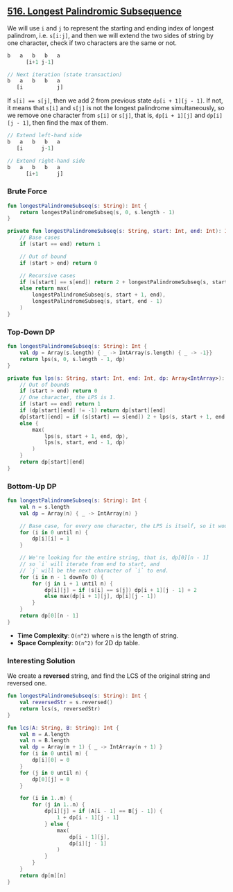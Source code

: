 ## [516. Longest Palindromic Subsequence](https://leetcode.com/problems/longest-palindromic-subsequence/)

We will use `i` and `j` to represent the starting and ending index of longest palindrom, i.e. `s[i:j]`, and then we will extend the two sides of string by one character, check if two characters are the same or not.

```js
b   a   b   b   a
      [i+1 j-1]

// Next iteration (state transaction)
b   a   b   b   a
   [i           j]
```

If `s[i] == s[j]`, then we add 2 from previous state `dp[i + 1][j - 1]`.
If not, it means that `s[i]` and `s[j]` is not the longest palindrome simultaneously, so we remove one character from `s[i]` or `s[j]`, that is, `dp[i + 1][j]` and `dp[i][j - 1]`, then find the max of them.

```js
// Extend left-hand side
b   a   b   b   a
   [i      j-1]

// Extend right-hand side
b   a   b   b   a
      [i+1      j]
```

### Brute Force
```kotlin
fun longestPalindromeSubseq(s: String): Int {
    return longestPalindromeSubseq(s, 0, s.length - 1)
}

private fun longestPalindromeSubseq(s: String, start: Int, end: Int): Int {
    // Base cases
    if (start == end) return 1

    // Out of bound
    if (start > end) return 0

    // Recursive cases
    if (s[start] == s[end]) return 2 + longestPalindromeSubseq(s, start + 1, end - 1)
    else return max(
        longestPalindromeSubseq(s, start + 1, end),
        longestPalindromeSubseq(s, start, end - 1)
    )
}
```

### Top-Down DP
```kotlin
fun longestPalindromeSubseq(s: String): Int {
    val dp = Array(s.length) { _ -> IntArray(s.length) { _ -> -1}}
    return lps(s, 0, s.length - 1, dp)
}

private fun lps(s: String, start: Int, end: Int, dp: Array<IntArray>): Int {
    // Out of bounds
    if (start > end) return 0
    // One character, the LPS is 1.
    if (start == end) return 1
    if (dp[start][end] != -1) return dp[start][end]
    dp[start][end] = if (s[start] == s[end]) 2 + lps(s, start + 1, end - 1, dp)
    else {
        max(
            lps(s, start + 1, end, dp),
            lps(s, start, end - 1, dp)
        )
    }
    return dp[start][end]
}
```

### Bottom-Up DP

```kotlin
fun longestPalindromeSubseq(s: String): Int {
    val n = s.length
    val dp = Array(n) { _ -> IntArray(n) }

    // Base case, for every one character, the LPS is itself, so it would be 1
    for (i in 0 until n) {
        dp[i][i] = 1
    }

    // We're looking for the entire string, that is, dp[0][n - 1]
    // so `i` will iterate from end to start, and 
    // `j` will be the next character of `i` to end.
    for (i in n - 1 downTo 0) {
        for (j in i + 1 until n) {
            dp[i][j] = if (s[i] == s[j]) dp[i + 1][j - 1] + 2
            else max(dp[i + 1][j], dp[i][j - 1])
        }
    }
    return dp[0][n - 1]
}
```

* **Time Complexity**: `O(n^2)` where `n` is the length of string.
* **Space Complexity**: `O(n^2)` for 2D dp table.

### Interesting Solution
We create a **reversed** string, and find the LCS of the original string and reversed one.

```kotlin
fun longestPalindromeSubseq(s: String): Int {
    val reversedStr = s.reversed()
    return lcs(s, reversedStr)
}

fun lcs(A: String, B: String): Int {
    val m = A.length
    val n = B.length
    val dp = Array(m + 1) { _ -> IntArray(n + 1) }
    for (i in 0 until m) {
        dp[i][0] = 0
    }
    for (j in 0 until n) {
        dp[0][j] = 0
    }

    for (i in 1..m) {
        for (j in 1..n) {
            dp[i][j] = if (A[i - 1] == B[j - 1]) {
                1 + dp[i - 1][j - 1]
            } else {
                max(
                    dp[i - 1][j],
                    dp[i][j - 1]
                )
            }
        }
    }
    return dp[m][n]
}
```
